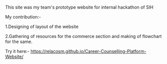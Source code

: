 This site was my team's prototype website for internal hackathon of SIH

My contribution:-

1.Designing of layout of the website

2.Gathering of resources for the commerce section and making of flowchart for the same.



Try it here:- https://relacosm.github.io/Career-Counselling-Platform-Website/
